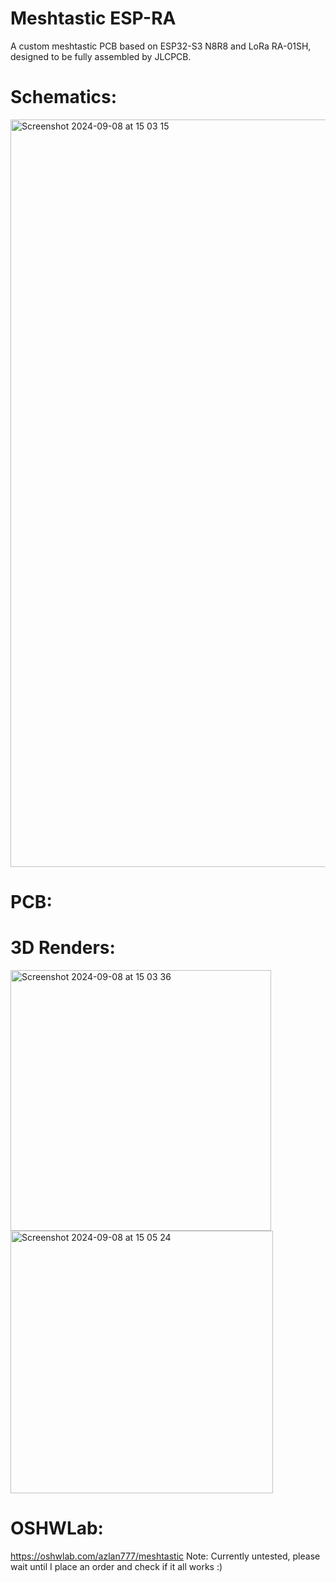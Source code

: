 # Meshtastic ESP-RA
A custom meshtastic PCB based on ESP32-S3 N8R8 and LoRa RA-01SH, designed to be fully assembled by JLCPCB.

# Schematics:
<img width="1196" alt="Screenshot 2024-09-08 at 15 03 15" src="https://github.com/user-attachments/assets/e08962a6-5459-44dc-bd96-aba36588dc4c">


# PCB:



# 3D Renders:

<img width="417" alt="Screenshot 2024-09-08 at 15 03 36" src="https://github.com/user-attachments/assets/9750ada6-4429-4097-91b9-9ff8349484c7">

<img width="420" alt="Screenshot 2024-09-08 at 15 05 24" src="https://github.com/user-attachments/assets/deb786ec-d5b3-4255-b9cd-9665b49028d3">


# OSHWLab:
https://oshwlab.com/azlan777/meshtastic
Note: Currently untested, please wait until I place an order and check if it all works :)
